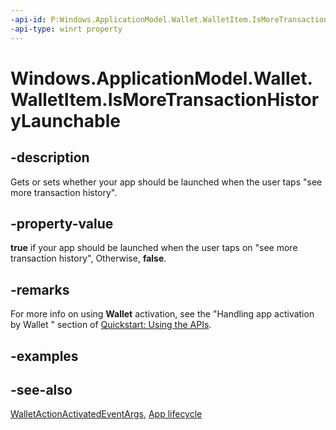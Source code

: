 ```yaml
---
-api-id: P:Windows.ApplicationModel.Wallet.WalletItem.IsMoreTransactionHistoryLaunchable
-api-type: winrt property
---
```


<!-- Property syntax
public bool IsMoreTransactionHistoryLaunchable { get;  set; }
-->

# Windows.ApplicationModel.Wallet.WalletItem.IsMoreTransactionHistoryLaunchable

## -description
Gets or sets whether your app should be launched when the user taps "see more transaction history".

## -property-value
**true** if your app should be launched when the user taps on "see more transaction history", Otherwise, **false**.

## -remarks
For more info on using **Wallet** activation, see the "Handling app activation by Wallet " section of [Quickstart: Using the   APIs](https://docs.microsoft.com/previous-versions/windows/apps/dn631257(v=win.10)).

## -examples

## -see-also
[WalletActionActivatedEventArgs](../windows.applicationmodel.activation/walletactionactivatedeventargs.md), [App lifecycle](https://docs.microsoft.com/windows/uwp/launch-resume/app-lifecycle)
